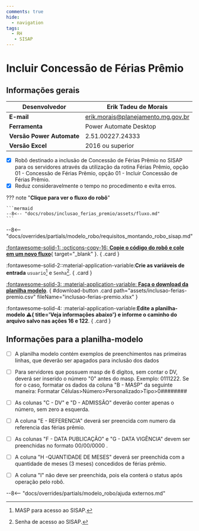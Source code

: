 ```yaml
---
comments: true
hide:
  - navigation
tags:
  - RH
   - SISAP
---
```


# Incluir Concessão de Férias Prêmio


## Informações gerais

| **Desenvolvedor**| Erik Tadeu de Morais  |
| ----------- | ------------------------------------ |
| **E-mail**       | erik.morais@planejamento.mg.gov.br|
| **Ferramenta**    | Power Automate Desktop |
| **Versão Power Automate**    | 2.51.00227.24333 |
| **Versão Excel**    | 2016 ou superior |

- [x] Robô destinado a inclusão de Concessão de Férias Prêmio no SISAP para os servidores através da utilização da rotina Férias Prêmio, opção 01 - Concessão de Férias Prêmio, opção 01 - Incluir Concessão de Férias Prêmio.
- [x] Reduz consideravelmente o tempo no procedimento e evita erros.

??? note "**Clique para ver o fluxo do robô**"

    ```mermaid
    --8<-- "docs/robos/inclusao_ferias_premio/assets/fluxo.md"
    ```

--8<-- "docs/overrides/partials/modelo_robo/requisitos_montando_robo_sisap.md"

<div class="grid" markdown>

[:fontawesome-solid-1: :octicons-copy-16: __Copie o código do robô e cole em um novo fluxo__](https://github.com/automatiza-mg/biblioteca-de-robos/raw/refs/heads/main/robos/site/scap/ferias_premio/incluir_concess%C3%A3o_ferias_pr%C3%AAmio.txt){ target="_blank" }.
{ .card }

:fontawesome-solid-2::material-application-variable:__Crie as variáveis de entrada__ `usuario`[^1] e `Senha`[^2].
{ .card }

[:fontawesome-solid-3: :material-application-variable: __Faça o download da planilha modelo__](javascript:void(0);).
{ #download-button .card path="assets/inclusao-ferias-premio.csv" fileName="inclusao-ferias-premio.xlsx" }

:fontawesome-solid-4: :material-application-variable:__Edite a planilha-modelo :warning:{ title='Veja informações abaixo'} e informe o caminho do arquivo salvo nas ações 16 e 122__.
{ .card }

</div>

## Informações para a planilha-modelo

- [ ] A planilha modelo contém exemplos de preenchimentos nas primeiras linhas, que deverão ser apagados para inclusão dos dados

- [ ] Para servidores que possuem masp de 6 digitos, sem contar o DV, deverá ser inserido o número "0" antes do masp. Exemplo: 0111222. Se for o caso, formatar os dados da coluna "B - MASP" da seguinte maneira: Formatar Células>Número>Personalizado>Tipo>0########

- [ ] As colunas "C - DV" e "D - ADMISSÃO" deverão conter apenas o número, sem zero a esquerda. 

- [ ] A coluna "E - REFERENCIA" deverá ser preencida com numero da referencia das férias prêmio. 

- [ ] As colunas "F - DATA PUBLICAÇÃO" e "G - DATA VIGÊNCIA" devem ser preenchidas no formato 00/00/0000 . 

- [ ] A coluna "H -QUANTIDADE DE MESES" deverá ser preenchida com a quantidade de meses (3 meses) concedidos de férias prêmio.

- [ ] A coluna "I" não deve ser preenchida, pois ela conterá o status após operação pelo robô.

--8<-- "docs/overrides/partials/modelo_robo/ajuda externos.md"

[^1]: MASP para acesso ao SISAP.
[^2]: Senha de acesso ao SISAP.

